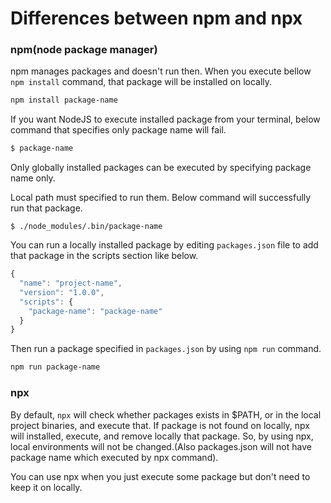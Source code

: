 # Differences between npm and npx

### npm(node package manager)
npm manages packages and doesn't run then.
When you execute bellow `npm install` command, that package will be installed on locally.

```bash
npm install package-name
```

If you want NodeJS to execute installed package from your terminal, below command that specifies only package name will fail.
```bash
$ package-name
```
Only globally installed packages can be executed by specifying package name only.

Local path must specified to run them.
Below command will successfully run that package.

```
$ ./node_modules/.bin/package-name
```

You can run a locally installed package by editing `packages.json` file to add that package in the scripts section like below.

```js
{
  "name": "project-name",
  "version": "1.0.0",
  "scripts": {
    "package-name": "package-name"
  }
}
```

Then run a package specified in `packages.json` by using `npm run` command.
```bash
npm run package-name
```

### npx
By default, `npx` will check whether packages exists in $PATH, or in the local project binaries, and execute that.
If package is not found on locally, npx will installed, execute, and remove locally that package.
So, by using npx, local environments will not be changed.(Also packages.json will not have package name which executed by npx command).

You can use npx when you just execute some package but don't need to keep it on locally.
